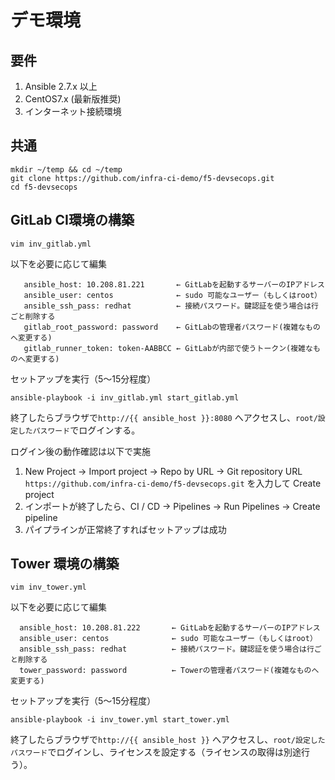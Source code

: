 # デモ環境

## 要件

1. Ansible 2.7.x 以上
1. CentOS7.x (最新版推奨)
1. インターネット接続環境

## 共通

```
mkdir ~/temp && cd ~/temp
git clone https://github.com/infra-ci-demo/f5-devsecops.git
cd f5-devsecops
```

## GitLab CI環境の構築

```
vim inv_gitlab.yml
```

以下を必要に応じて編集
```
   ansible_host: 10.208.81.221       ← GitLabを起動するサーバーのIPアドレス
   ansible_user: centos              ← sudo 可能なユーザー（もしくはroot）
   ansible_ssh_pass: redhat          ← 接続パスワード。鍵認証を使う場合は行ごと削除する
   gitlab_root_password: password    ← GitLabの管理者パスワード(複雑なものへ変更する)
   gitlab_runner_token: token-AABBCC ← GitLabが内部で使うトークン(複雑なものへ変更する)
```


セットアップを実行（5～15分程度）
```
ansible-playbook -i inv_gitlab.yml start_gitlab.yml
```

終了したらブラウザで`http://{{ ansible_host }}:8080` へアクセスし、`root/設定したパスワード`でログインする。

ログイン後の動作確認は以下で実施

1. New Project → Import project → Repo by URL → Git repository URL `https://github.com/infra-ci-demo/f5-devsecops.git` を入力して Create project
1. インポートが終了したら、CI / CD → Pipelines → Run Pipelines → Create pipeline
1. パイプラインが正常終了すればセットアップは成功


## Tower 環境の構築

```
vim inv_tower.yml
```

以下を必要に応じて編集
```
  ansible_host: 10.208.81.222       ← GitLabを起動するサーバーのIPアドレス
  ansible_user: centos              ← sudo 可能なユーザー（もしくはroot）
  ansible_ssh_pass: redhat          ← 接続パスワード。鍵認証を使う場合は行ごと削除する
  tower_password: password          ← Towerの管理者パスワード(複雑なものへ変更する)
```

セットアップを実行（5～15分程度）
```
ansible-playbook -i inv_tower.yml start_tower.yml
```

終了したらブラウザで`http://{{ ansible_host }}` へアクセスし、`root/設定したパスワード`でログインし、ライセンスを設定する（ライセンスの取得は別途行う）。
